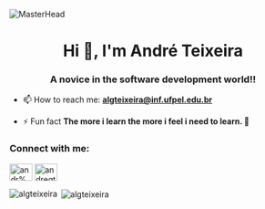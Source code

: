 ![MasterHead](https://previews.123rf.com/images/karpenkoilia/karpenkoilia1806/karpenkoilia180600011/102988806-vector-line-web-concept-for-programming-linear-web-banner-for-coding-.jpg)
<h1 align="center">Hi 👋, I'm André Teixeira</h1>
<h3 align="center">A novice in the software development world!!</h3>

- 📫 How to reach me: **algteixeira@inf.ufpel.edu.br**

- ⚡ Fun fact **The more i learn the more i feel i need to learn. :rofl:**

<h3 align="left">Connect with me:</h3>
<p align="left">
<a href="https://www.linkedin.com/in/andr%C3%A9-teixeira-7bb806185/" target="blank"><img align="center" src="https://cdn.jsdelivr.net/npm/simple-icons@3.0.1/icons/linkedin.svg" alt="andr%C3%A9-teixeira-7bb806185" height="30" width="40" /></a>
<a href="https://instagram.com/andregteix" target="blank"><img align="center" src="https://cdn.jsdelivr.net/npm/simple-icons@3.0.1/icons/instagram.svg" alt="andregteix" height="30" width="40" /></a>
</p>

<!--<h3 align="left">Languages and Tools:</h3>
<p align="left"> <a href="https://www.cprogramming.com/" target="_blank"> <img src="https://devicons.github.io/devicon/devicon.git/icons/c/c-original.svg" alt="c" width="40" height="40"/> </a> <a href="https://www.w3schools.com/cpp/" target="_blank"> <img src="https://devicons.github.io/devicon/devicon.git/icons/cplusplus/cplusplus-original.svg" alt="cplusplus" width="40" height="40"/> </a> <a href="https://www.w3schools.com/css/" target="_blank"> <img src="https://devicons.github.io/devicon/devicon.git/icons/css3/css3-original-wordmark.svg" alt="css3" width="40" height="40"/> </a> <a href="https://www.figma.com/" target="_blank"> <img src="https://www.vectorlogo.zone/logos/figma/figma-icon.svg" alt="figma" width="40" height="40"/> </a> <a href="https://flutter.dev" target="_blank"> <img src="https://www.vectorlogo.zone/logos/flutterio/flutterio-icon.svg" alt="flutter" width="40" height="40"/> </a> <a href="https://git-scm.com/" target="_blank"> <img src="https://www.vectorlogo.zone/logos/git-scm/git-scm-icon.svg" alt="git" width="40" height="40"/> </a> <a href="https://www.w3.org/html/" target="_blank"> <img src="https://devicons.github.io/devicon/devicon.git/icons/html5/html5-original-wordmark.svg" alt="html5" width="40" height="40"/> </a> <a href="https://www.linux.org/" target="_blank"> <img src="https://devicons.github.io/devicon/devicon.git/icons/linux/linux-original.svg" alt="linux" width="40" height="40"/> </a> <a href="https://www.photoshop.com/en" target="_blank"> <img src="https://devicons.github.io/devicon/devicon.git/icons/photoshop/photoshop-plain.svg" alt="photoshop" width="40" height="40"/> </a> <a href="https://www.python.org" target="_blank"> <img src="https://devicons.github.io/devicon/devicon.git/icons/python/python-original.svg" alt="python" width="40" height="40"/> </a> </p>
-->
<p><img align="left" src="https://github-readme-stats.vercel.app/api/top-langs?username=algteixeira&show_icons=true&locale=en&layout=compact" alt="algteixeira" /></p>

<p>&nbsp;<img align="center" src="https://github-readme-stats.vercel.app/api?username=algteixeira&show_icons=true&locale=en" alt="algteixeira" /></p>




